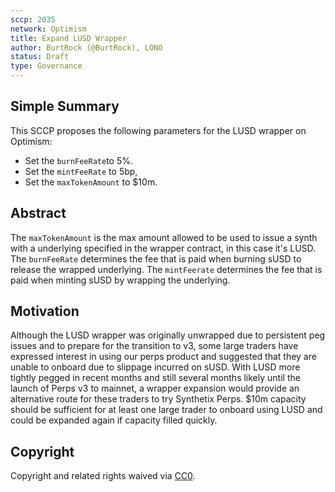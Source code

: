 ```yaml
---
sccp: 2035
network: Optimism
title: Expand LUSD Wrapper
author: BurtRock (@BurtRock), LONO
status: Draft
type: Governance
---
```


<!--You can leave these HTML comments in your merged SCCP and delete the visible duplicate text guides, they will not appear and may be helpful to refer to if you edit it again. This is the suggested template for new SCCPs. Note that an SCCP number will be assigned by an editor. When opening a pull request to submit your SCCP, please use an abbreviated title in the filename, `sccp-draft_title_abbrev.md`. The title should be 44 characters or less.-->

## Simple Summary

<!--"If you can't explain it simply, you don't understand it well enough." Provide a simplified and layman-accessible explanation of the SCCP.-->
This SCCP proposes the following parameters for the LUSD wrapper on Optimism:
- Set the `burnFeeRate`to 5%.
- Set the `mintFeeRate` to 5bp,
- Set the `maxTokenAmount` to $10m.

## Abstract

<!--A short (~200 word) description of the variable change proposed.-->

The `maxTokenAmount` is the max amount allowed to be used to issue a synth with a underlying specified in the wrapper contract, in this case it's LUSD.
The `burnFeeRate` determines the fee that is paid when burning sUSD to release the wrapped underlying.
The `mintFeerate` determines the fee that is paid when minting sUSD by wrapping the underlying.

## Motivation

<!--The motivation is critical for SCCPs that want to update variables within Synthetix. It should clearly explain why the existing variable is not incentive aligned. SCCP submissions without sufficient motivation may be rejected outright.-->

Although the LUSD wrapper was originally unwrapped due to persistent peg issues and to prepare for the transition to v3, some large traders have expressed interest in using our perps product and suggested that they are unable to onboard due to slippage incurred on sUSD. With LUSD more tightly pegged in recent months and still several months likely until the launch of Perps v3 to mainnet, a wrapper expansion would provide an alternative route for these traders to try Synthetix Perps. $10m capacity should be sufficient for at least one large trader to onboard using LUSD and could be expanded again if capacity filled quickly. 

## Copyright

Copyright and related rights waived via [CC0](https://creativecommons.org/publicdomain/zero/1.0/).
